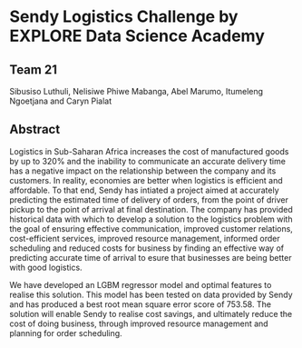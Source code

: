 # Sendy Logistics Challenge by EXPLORE Data Science Academy
## Team 21
Sibusiso Luthuli, Nelisiwe Phiwe Mabanga, Abel Marumo, Itumeleng Ngoetjana and Caryn Pialat
## Abstract
Logistics in Sub-Saharan Africa increases the cost of manufactured goods by up to 320% and the inability to communicate an accurate delivery time has a negative impact on the relationship between the company and its customers. In reality, economies are better when logistics is efficient and affordable. To that end, Sendy has intiated a project aimed at accurately predicting the estimated time of delivery of orders, from the point of driver pickup to the point of arrival at final destination. The company has provided historical data with which to develop a solution to the logistics problem with the goal of ensuring effective communication, improved customer relations, cost-efficient services, improved resource management, informed order scheduling and reduced costs for business by finding an effective way of predicting accurate time of arrival to esure that businesses are being better with good logistics.

We have developed an LGBM regressor model and optimal features to realise this solution. This model has been tested on data provided by Sendy and has produced a best root mean square error score of 753.58. The solution will enable Sendy to realise cost savings, and ultimately reduce the cost of doing business, through improved resource management and planning for order scheduling.
